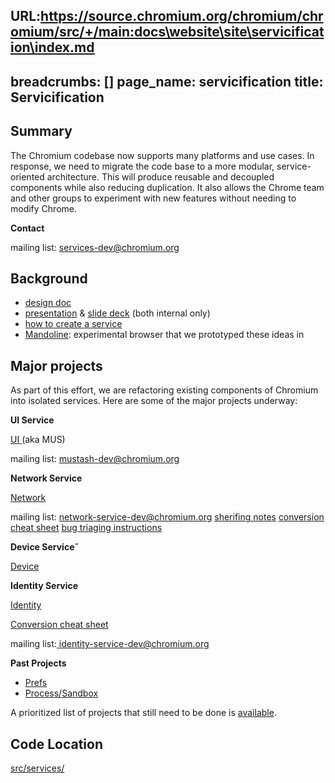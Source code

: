 URL:https://source.chromium.org/chromium/chromium/src/+/main:docs\website\site\servicification\index.md
---
breadcrumbs: []
page_name: servicification
title: Servicification
---

## Summary

The Chromium codebase now supports many platforms and use cases. In response, we
need to migrate the code base to a more modular, service-oriented architecture.
This will produce reusable and decoupled components while also reducing
duplication. It also allows the Chrome team and other groups to experiment with
new features without needing to modify Chrome.

**Contact**

mailing list:
[services-dev@chromium.org](https://groups.google.com/a/chromium.org/forum/#!forum/services-dev)

## Background

*   [design
            doc](https://docs.google.com/document/d/15I7sQyQo6zsqXVNAlVd520tdGaS8FCicZHrN0yRu-oU/edit#)
*   [presentation](https://drive.google.com/file/d/0BwPS_JpKyELWN3BHSFRicEJ0SDg/view)
            & [slide deck](http://go/servicification-presentation) (both
            internal only)
*   [how to create a
            service](https://chromium.googlesource.com/chromium/src/+/HEAD/docs/servicification.md)
*   [Mandoline](https://docs.google.com/document/d/1AjTsDoY6ugaykfqGLyOHYfp67hMp0tMjDbZcJ5EH9fw/edit#heading=h.otewm6d8oykp):
            experimental browser that we prototyped these ideas in

## Major projects

As part of this effort, we are refactoring existing components of Chromium into
isolated services. Here are some of the major projects underway:

**UI Service**

[UI ](/developers/mus-ash)(aka MUS)

mailing list:
[mustash-dev@chromium.org](https://groups.google.com/a/chromium.org/forum/#!forum/mustash-dev)

**Network Service**

[Network](https://docs.google.com/document/d/1wAHLw9h7gGuqJNCgG1mP1BmLtCGfZ2pys-PdZQ1vg7M/edit)

mailing list:
[network-service-dev@chromium.org](https://groups.google.com/a/chromium.org/forum/#!forum/network-service-dev)
[sherifing
notes](https://docs.google.com/document/d/1xjFD9yJVuUtekJe3a9rpBmYqTOvRuGwML3BP2SBvC3s/edit#heading=h.nyhdzanbjl3i)
[conversion cheat
sheet](https://docs.google.com/document/d/1OyBYvN0dwvpqfSZBdsfZ29iTFqGnVS2sdiPV14Z-Fto/edit?usp=sharing)
[bug triaging
instructions](https://docs.google.com/document/d/1hMav0DUXW5ZF67L_g5B92VR-hYEgfUchhU9oHBByeJA/edit?usp=sharing)

**Device Service˜**

[Device](https://bugs.chromium.org/p/chromium/issues/detail?id=612328)

**Identity Service**

[Identity](https://docs.google.com/document/d/1gbS6QjjobxwSyl1FUv-4wct7q4YdLE2KjFF433uPvqI/edit#heading=h.c3qzrjr1sqn7)

[Conversion cheat
sheet](https://docs.google.com/document/d/14f3qqkDM9IE4Ff_l6wuXvCMeHfSC9TxKezXTCyeaPUY/edit)

mailing list:[
identity-service-dev@chromium.org](https://groups.google.com/a/chromium.org/forum/#!forum/identity-service-dev)

**Past Projects**

*   [Prefs](https://docs.google.com/document/d/1JU8QUWxMEXWMqgkvFUumKSxr7Z-nfq0YvreSJTkMVmU/edit?usp=sharing)
*   [Process/Sandbox](https://bugs.chromium.org/p/chromium/issues/detail?id=654986)

A prioritized list of projects that still need to be done is
[available](https://docs.google.com/document/d/1VB0v_xwd7TqBLEF-5sFsC-zwqveEMS3EgJCtS_enzz8/edit?usp=sharing).

## Code Location

[src/services/](https://chromium.googlesource.com/chromium/src/+/HEAD/services/)
